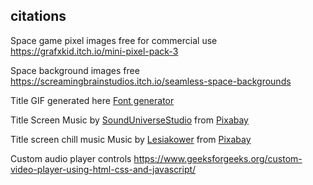 ## citations

Space game pixel images free for commercial use https://grafxkid.itch.io/mini-pixel-pack-3

Space background images free https://screamingbrainstudios.itch.io/seamless-space-backgrounds

Title GIF generated here <a href="https://www.textstudio.com/">Font generator</a>

Title Screen Music by <a href="https://pixabay.com/users/sounduniversestudio-43016639/?utm_source=link-attribution&utm_medium=referral&utm_campaign=music&utm_content=211547">SoundUniverseStudio</a> from <a href="https://pixabay.com/music//?utm_source=link-attribution&utm_medium=referral&utm_campaign=music&utm_content=211547">Pixabay</a>

Title screen chill music Music by <a href="https://pixabay.com/users/lesiakower-25701529/?utm_source=link-attribution&utm_medium=referral&utm_campaign=music&utm_content=178551">Lesiakower</a> from <a href="https://pixabay.com/music//?utm_source=link-attribution&utm_medium=referral&utm_campaign=music&utm_content=178551">Pixabay</a>

Custom audio player controls https://www.geeksforgeeks.org/custom-video-player-using-html-css-and-javascript/